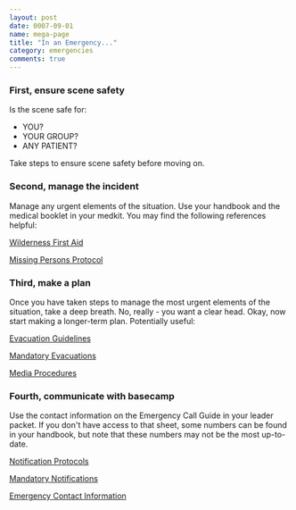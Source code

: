 ```yaml
---
layout: post
date: 0007-09-01
name: mega-page
title: "In an Emergency..."
category: emergencies
comments: true
---
```


### First, ensure scene safety

Is the scene safe for:

- YOU?
- YOUR GROUP?
- ANY PATIENT?

Take steps to ensure scene safety before moving on.

### Second, manage the incident

Manage any urgent elements of the situation. Use your handbook and the medical booklet in your medkit. You may find the following references helpful:

[Wilderness First Aid](/emergencies/wilderness-first-aid.html)

[Missing Persons Protocol](/emergencies/emergency-procedures.html)

### Third, make a plan

Once you have taken steps to manage the most urgent elements of the situation, take a deep breath. No, really - you want a clear head. Okay, now start making a longer-term plan.  Potentially useful:

[Evacuation Guidelines](/emergencies/emergency-procedures.html)

[Mandatory Evacuations](/emergencies/emergency-procedures.html)

[Media Procedures](/emergencies/emergency-procedures.html)

### Fourth, communicate with basecamp

Use the contact information on the Emergency Call Guide in your leader packet. If you don't have access to that sheet, some numbers can be found in your handbook, but note that these numbers may not be the most up-to-date.

[Notification Protocols](/emergencies/emergency-procedures.html)

[Mandatory Notifications](/emergencies/emergency-procedures.html)

[Emergency Contact Information](/emergencies/emergency-contact-information.html)